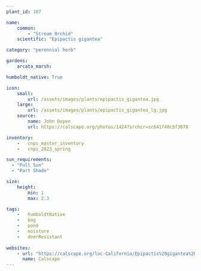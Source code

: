 ```yaml
---
plant_id: 187 

name: 
    common: 
        - "Stream Orchid"  
    scientific: "Epipactis gigantea"  

category: "perennial herb"

gardens:
    arcata_marsh:

humboldt_native: True

icon: 
    small: 
        url: /assets/images/plants/epipactis_gigantea.jpg 
    large: 
        url: /assets/images/plants/epipactis_gigantea_lg.jpg 
    source: 
        name: John Doyen 
        url: https://calscape.org/photos/1424?srchcr=sc641f40cbf3078

inventory: 
    -   cnps_master_inventory
    -   cnps_2023_spring

sun_requirements:
  - "Full Sun"
  - "Part Shade"

size:
    height: 
        min: 1 
        max: 2.3

tags:  
    -   humboldtNative
    -   bog
    -   pond
    -   moisture
    -   deerResistant
 
websites: 
    - url: "https://calscape.org/loc-California/Epipactis%20gigantea%20(Stream%20Orchid)"
      name: Calscape
---
```

